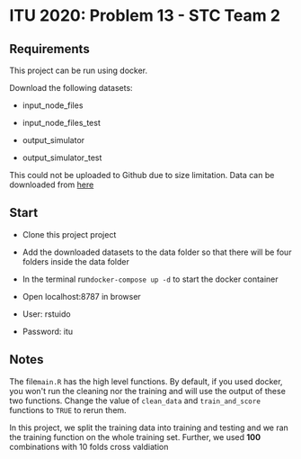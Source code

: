 # ITU 2020: Problem 13 - STC Team 2

## Requirements

This project can be run using docker. 

Download the following datasets:

- input_node_files

- input_node_files_test

- output_simulator

- output_simulator_test

This could not be uploaded to Github due to size limitation. Data can be downloaded from [here](https://zenodo.org/record/4059189#.X6ODSdtRVZM)

## Start

- Clone this project project 

- Add the downloaded datasets to the data folder so that there will be four folders inside the data folder 

- In the terminal run`docker-compose up -d` to start the docker container

- Open localhost:8787 in browser

- User: rstuido

- Password: itu

## Notes

The file`main.R`  has the high level functions. By default, if you used docker, you won't run the cleaning nor the training and will use the output of these two functions. Change the value of `clean_data` and `train_and_score` functions to `TRUE` to rerun them. 

In this project, we split the training data into  training and testing and we ran the training function on the whole training set. Further, we used **100** combinations with 10 folds cross valdiation 





